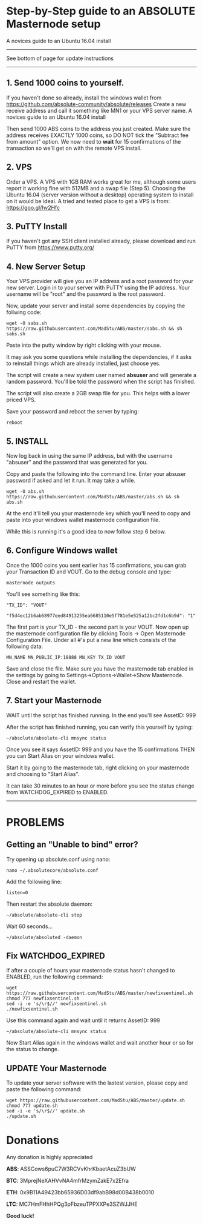 # Step-by-Step guide to an ABSOLUTE Masternode setup
A novices guide to an Ubuntu 16.04 install

***
See bottom of page for update instructions
***

## 1. Send 1000 coins to yourself.

If you haven't done so already, install the windows wallet from https://github.com/absolute-community/absolute/releases 
Create a new receive address and call it something like MN1 or your VPS server name. A novices guide to an Ubuntu 16.04 install

Then send 1000 ABS coins to the address you just created. Make sure the address receives EXACTLY 1000 coins, so DO NOT tick the "Subtract fee from amount" option.
We now need to **wait** for 15 confirmations of the transaction so we'll get on with the remote VPS install.



## 2. VPS

Order a VPS. A VPS with 1GB RAM works great for me, although some users report it working fine with 512MB and a swap file (Step 5). Choosing the Ubuntu 16.04 (server version without a desktop) operating system to install on it would be ideal.
A tried and tested place to get a VPS is from: https://goo.gl/hv2Hfc 



## 3. PuTTY Install

If you haven't got any SSH client installed already, please download and run PuTTY from https://www.putty.org/



## 4. New Server Setup

Your VPS provider will give you an IP address and a root password for your new server.
Login in to your server with PuTTY using the IP address. Your username will be "root" and the password is the root password.

Now, update your server and install some dependencies by copying the follwing code:

```
wget -O sabs.sh https://raw.githubusercontent.com/MadStu/ABS/master/sabs.sh && sh sabs.sh
```

Paste into the putty window by right clicking with your mouse.

It may ask you some questions while installing the dependencies, if it asks to reinstall things which are already installed, just choose yes.

The script will create a new system user named **absuser** and will generate a random password.
You'll be told the password when the script has finished.

The script will also create a 2GB swap file for you. This helps with a lower priced VPS.

Save your password and reboot the server by typing:

```
reboot
```



## 5. INSTALL

Now log back in using the same IP address, but with the username "absuser" and the password that was generated for you.

Copy and paste the following into the command line. Enter your absuser password if asked and let it run. It may take a while.

```
wget -O abs.sh https://raw.githubusercontent.com/MadStu/ABS/master/abs.sh && sh abs.sh
```

At the end it'll tell you your masternode key which you'll need to copy and paste into your windows wallet masternode configuration file.

While this is running it's a good idea to now follow step 6 below.



## 6. Configure Windows wallet

Once the 1000 coins you sent earlier has 15 confirmations, you can grab your Transaction ID and VOUT.
Go to the debug console and type:

```
masternode outputs
```

You'll see something like this:

```
"TX_ID": "VOUT"

"f5d4ec12b6ab68977eed84913255ea6685110e5f781e5e525a12bc2fd1c6b9d": "1"
```

The first part is your TX_ID - the second part is your VOUT.
Now open up the masternode configuration file by clicking Tools -> Open Masternode Configuration File. 
Under all #'s put a new line which consists of the following data:

```
MN_NAME MN_PUBLIC_IP:18888 MN_KEY TX_ID VOUT
```

Save and close the file.
Make sure you have the masternode tab enabled in the settings by going to Settings->Options->Wallet->Show Masternode.
Close and restart the wallet.



## 7. Start your Masternode

WAIT until the script has finished running. In the end you'll see AssetID: 999

After the script has finished running, you can verify this yourself by typing:

```
~/absolute/absolute-cli mnsync status
```

Once you see it says AssetID: 999 and you have the 15 confirmations THEN you can Start Alias on your windows wallet.

Start it by going to the masternode tab, right clicking on your masternode and choosing to "Start Alias".

It can take 30 minutes to an hour or more before you see the status change from WATCHDOG_EXPIRED to ENABLED.



***


# PROBLEMS



## Getting an "Unable to bind" error?


Try opening up absolute.conf using nano:

```
nano ~/.absolutecore/absolute.conf
```

Add the following line:

```
listen=0
```

Then restart the absolute daemon:

```
~/absolute/absolute-cli stop
```

Wait 60 seconds...

```
~/absolute/absoluted -daemon
```


## Fix WATCHDOG_EXPIRED

If after a couple of hours your masternode status hasn't changed to ENABLED, run the following command:

```
wget https://raw.githubusercontent.com/MadStu/ABS/master/newfixsentinel.sh
chmod 777 newfixsentinel.sh
sed -i -e 's/\r$//' newfixsentinel.sh
./newfixsentinel.sh
```

Use this command again and wait until it returns AssetID: 999

```
~/absolute/absolute-cli mnsync status
```

Now Start Alias again in the windows wallet and wait another hour or so for the status to change. 


## UPDATE Your Masternode

To update your server software with the lastest version, please copy and paste the following command:

```
wget https://raw.githubusercontent.com/MadStu/ABS/master/update.sh
chmod 777 update.sh
sed -i -e 's/\r$//' update.sh
./update.sh
```

# Donations

Any donation is highly appreciated  

**ABS**: ASSCows6puC7W3RCVvKhrKbaetAcuZ3bUW 

**BTC**: 3MprejNeXAHVvNA4mfrMzymZakE7x2Efra 

**ETH**: 0x9B11A49423bb65936D03df9abB98d00B438b0010 

**LTC**: MC7HmFHhHPQg3pFbzeuTPPXXPe3SZWJJHE 



**Good luck!**
